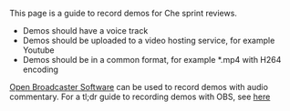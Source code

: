 This page is a guide to record demos for Che sprint reviews. 
* Demos should have a voice track
* Demos should be uploaded to a video hosting service, for example Youtube
* Demos should be in a common format, for example *.mp4 with H264 encoding

[Open Broadcaster Software](https://obsproject.com/) can be used to record demos with audio commentary. For a tl;dr guide to recording demos with OBS, see [here](https://youtu.be/Yj2_OLqW3vs) 